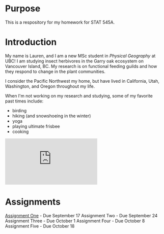 # Purpose
This is a respository for my homework for STAT 545A.

# Introduction
My name is Lauren, and I am a new MSc student in _Physical Geography_ at UBC! I am studying insect herbivores in the Garry oak ecosystem on Vancouver Island, BC. My research is on functional feeding guilds and how they respond to change in the plant communities. 

I consider the Pacific Northwest my home, but have lived in California, Utah, Washington, and Oregon throughout my life. 

When I'm not working on my research and studying, some of my favorite past times include: 
* birding 
* hiking (and snowshoeing in the winter)
* yoga
* playing ultimate frisbee
* cooking

![](https://www.facebook.com/photo.php?fbid=2168467473202140&set=t.100001167255441&type=3&theater)

# Assignments
[Assignment One](https://stat545.stat.ubc.ca/evaluation/hw01/hw01/) - Due September 17
Assignment Two - Due September 24 
Assignment Three - Due October 1
Assignment Four - Due October 8
Assignment Five - Due October 18

